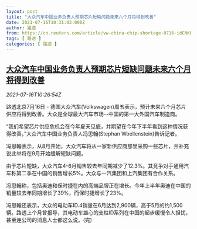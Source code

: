 ```yaml
---
layout: post
title: "大众汽车中国业务负责人预期芯片短缺问题未来六个月将得到改善"
date: 2021-07-16T10:31:03.000Z
author: 路透
from: https://cn.reuters.com/article/vw-china-chip-shortage-0716-idCNKBS2EM105
tags: [ 路透 ]
categories: [ 路透 ]
---
```

<!--1626431463000-->
[大众汽车中国业务负责人预期芯片短缺问题未来六个月将得到改善](https://cn.reuters.com/article/vw-china-chip-shortage-0716-idCNKBS2EM105)
------

<div>
<div><i>2021-07-16T10:26:54Z</i></div><p>路透北京7月16日 - 德国大众汽车(Volkswagen)周五表示，预计未来六个月芯片供应将得到改善。大众是全球最大汽车市场--中国的第一大外国汽车制造商。</p><p>“我们希望芯片供应危机会在今年夏天见底，并期望在今年下半年看到这种情况获得改善，”大众汽车中国业务负责人冯思翰(Stephan Woellenstein)告诉记者。</p><p>冯思翰表示，从8月开始，大众汽车将从一家新供应商那里采购一些芯片，并补充说此举将在9月开始缓解短缺问题。</p><p>由于芯片短缺，大众汽车4-6月销售较去年同期减少了12.3%。其竞争对手通用汽车称第二季在中国的销售增长5%。大众与一汽集团和上汽集团有合作关系。</p><p>冯思翰称，包括奥迪和保时捷在内的高端品牌正在增长。今年上半年奥迪在中国的销量较去年同期增长了39%，而保时捷增长了23%。</p><p>冯思翰还表示，大众的电动车ID.4销量在6月达到2,900辆，高于5月的约1,500辆。路透上个月曾报导，其电动车雄心的支柱ID系列在中国的起步缓慢令人担忧，甚至连公司的消息人士都这么说。(完)</p>
</div>

